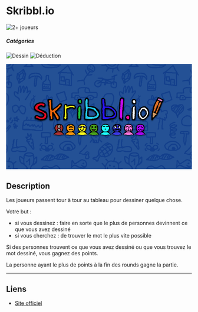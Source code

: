# Skribbl.io

![2+ joueurs](https://img.shields.io/badge/-2+%20joueurs-%23444444)


##### Catégories
![Dessin](https://img.shields.io/badge/-Dessin-%23444444)
![Déduction](https://img.shields.io/badge/-Déduction-%23444444)

![](img/skribblio.png)

## Description
Les joueurs passent tour à tour au tableau pour dessiner quelque chose.

Votre but :
- si vous dessinez : faire en sorte que le plus de personnes devinnent ce que vous avez dessiné
- si vous cherchez : de trouver le mot le plus vite possible

Si des personnes trouvent ce que vous avez dessiné ou que vous trouvez le mot dessiné, vous gagnez des points.

La personne ayant le plus de points à la fin des rounds gagne la partie.

---

## Liens
- [Site officiel](https://skribbl.io)
